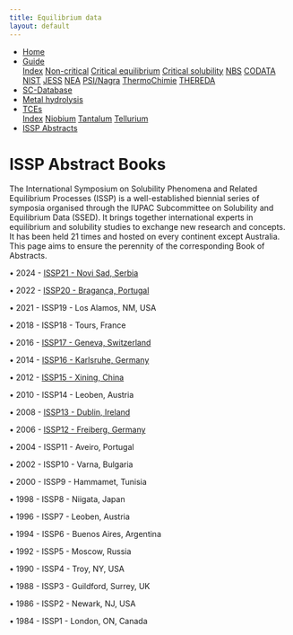 ```yaml
---
title: Equilibrium data
layout: default
---
```

<ul>
  <li><a href="/">Home</a></li>
  <li class="dropdown">
    <a href="javascript:void(0)" class="dropbtn">Guide</a>
    <div class="dropdown-content">
      <a href="guide/index.html">Index</a>
      <a href="guide/noncritical.html">Non-critical</a>
      <a href="guide/critical-equilibrium.html">Critical equilibrium</a>
      <a href="guide/critical-solubility.html">Critical solubility</a>
      <a href="guide/NBS.html">NBS</a>
      <a href="guide/CODATA.html">CODATA</a>
      <a href="guide/NIST.html">NIST</a>
      <a href="guide/JESS.html">JESS</a>
      <a href="guide/NEA.html">NEA</a>
      <a href="guide/PSI.html">PSI/Nagra</a>
      <a href="guide/thermochimie.html">ThermoChimie</a>
      <a href="guide/THEREDA.html">THEREDA</a>
    </div>
  </li>
  <li><a href="/sc-database.html">SC-Database</a></li>
  <li><a href="/hydrolysis.html">Metal hydrolysis</a></li>
  <li class="dropdown">
    <a href="javascript:void(0)" class="dropbtn">TCEs</a>
    <div class="dropdown-content">
      <a href="TCE/index.html">Index</a>
      <a href="TCE/niobium.html">Niobium</a>
      <a href="TCE/tantalum.html">Tantalum</a>
      <a href="TCE/tellurium.html">Tellurium</a>
    </div>
  </li>
  <li><a class="active" href="ISSP-abstracts.html">ISSP Abstracts</a></li>
</ul>

# ISSP Abstract Books

The International Symposium on Solubility Phenomena and Related Equilibrium Processes (ISSP) is a well-established biennial series of symposia organised through the IUPAC Subcommittee on Solubility and Equilibrium Data (SSED). It brings together international experts in equilibrium and solubility studies to exchange new research and concepts. It has been held 21 times and hosted on every continent except Australia. This page aims to ensure the perennity of the corresponding Book of Abstracts.

&bull; 2024 - <a href="ISSP/ISSP21_Book of Abstracts.pdf" target="_blank" rel="noopener">ISSP21 - Novi Sad, Serbia</a>

&bull; 2022 - <a href="ISSP/ISSP20_Book of Abstracts.pdf" target="_blank" rel="noopener">ISSP20 - Bragança, Portugal</a>

&bull; 2021 - ISSP19 - Los Alamos, NM, USA

&bull; 2018 - ISSP18 - Tours, France

&bull; 2016 - <a href="ISSP/ISSP17_Book of Abstracts.pdf" target="_blank" rel="noopener">ISSP17 - Geneva, Switzerland</a>

&bull; 2014 - <a href="ISSP/ISSP16_Book of Abstracts.pdf" target="_blank" rel="noopener">ISSP16 - Karlsruhe, Germany</a>

&bull; 2012 - <a href="ISSP/ISSP15_Book of Abstracts.pdf" target="_blank" rel="noopener">ISSP15 - Xining, China</a>

&bull; 2010 - ISSP14 - Leoben, Austria

&bull; 2008 - <a href="ISSP/ISSP13_Book of Abstracts.pdf" target="_blank" rel="noopener">ISSP13 - Dublin, Ireland</a>

&bull; 2006 - <a href="ISSP/ISSP12_Book of Abstracts.pdf" target="_blank" rel="noopener">ISSP12 - Freiberg, Germany</a>

&bull; 2004 - ISSP11 - Aveiro, Portugal

&bull; 2002 - ISSP10 - Varna, Bulgaria

&bull; 2000 - ISSP9 - Hammamet, Tunisia

&bull; 1998 - ISSP8 - Niigata, Japan

&bull; 1996 - ISSP7 - Leoben, Austria

&bull; 1994 - ISSP6 - Buenos Aires, Argentina

&bull; 1992 - ISSP5 - Moscow, Russia

&bull; 1990 - ISSP4 - Troy, NY, USA

&bull; 1988 - ISSP3 - Guildford, Surrey, UK

&bull; 1986 - ISSP2 - Newark, NJ, USA

&bull; 1984 - ISSP1 - London, ON, Canada
